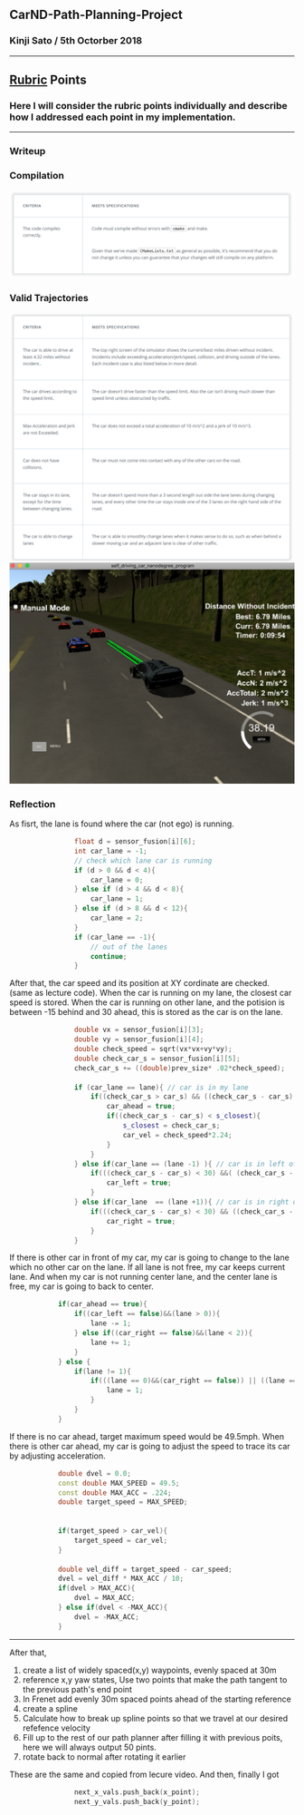 ## CarND-Path-Planning-Project
### Kinji Sato / 5th Octorber 2018

---

[//]: # (Image References)
[image1]: ./results/Rubric01.png
[image2]: ./results/Rubric02.png
[image3]: ./results/results01.png

[video1]: ./project_video.mp4

## [Rubric](https://review.udacity.com/#!/rubrics/1020/view) Points
### Here I will consider the rubric points individually and describe how I addressed each point in my implementation.  

---
### Writeup

### Compilation

![alt text][image1]

### Valid Trajectories

![alt text][image2]
![alt text][image3]


### Reflection

As fisrt, the lane is found where the car (not ego) is running.

```C++
                float d = sensor_fusion[i][6];
                int car_lane = -1;
                // check which lane car is running
                if (d > 0 && d < 4){
                    car_lane = 0;
                } else if (d > 4 && d < 8){
                    car_lane = 1;
                } else if (d > 8 && d < 12){
                    car_lane = 2;
                }
                if (car_lane == -1){
                    // out of the lanes
                    continue;
                }
```

After that, the car speed and its position at XY cordinate are checked. (same as lecture code).
When the car is running on my lane, the closest car speed is stored.
When the car is running on other lane, and the potision is between -15 behind and 30 ahead, this is stored as the car is on the lane.

```C++
                double vx = sensor_fusion[i][3];
                double vy = sensor_fusion[i][4];
                double check_speed = sqrt(vx*vx+vy*vy);
                double check_car_s = sensor_fusion[i][5];
                check_car_s += ((double)prev_size* .02*check_speed);
                
                if (car_lane == lane){ // car is in my lane
                    if((check_car_s > car_s) && ((check_car_s - car_s) < 30)){
                        car_ahead = true;
                        if((check_car_s - car_s) < s_closest){
                            s_closest = check_car_s;
                            car_vel = check_speed*2.24;
                        }
                    }
                } else if(car_lane == (lane -1) ){ // car is in left of my lane
                    if(((check_car_s - car_s) < 30) &&( (check_car_s - car_s) > -15)){
                        car_left = true;
                    }
                } else if(car_lane  == (lane +1)){ // car is in right of my lane
                    if(((check_car_s - car_s) < 30) && ((check_car_s - car_s) > -15)) {
                        car_right = true;
                    }
                }

```

If there is other car in front of my car, my car is going to change to the lane which no other car on the lane. If all lane is not free, my car keeps current lane. 
And when my car is not running center lane, and the center lane is free, my car is going to back to center.


```C++
            if(car_ahead == true){
                if((car_left == false)&&(lane > 0)){
                    lane -= 1;
                } else if((car_right == false)&&(lane < 2)){
                    lane += 1;
                }
            } else {
                if(lane != 1){
                    if(((lane == 0)&&(car_right == false)) || ((lane == 2)&&(car_left == false))){
                        lane = 1;
                    }
                }
            }
```

If there is no car ahead, target maximum speed would be 49.5mph. When there is other car ahead, my car is going to adjust the speed to trace its car by adjusting acceleration.


```C++
            double dvel = 0.0;
            const double MAX_SPEED = 49.5;
            const double MAX_ACC = .224;
            double target_speed = MAX_SPEED;
            
            
            if(target_speed > car_vel){
                target_speed = car_vel;
            }
            
            double vel_diff = target_speed - car_speed;
            dvel = vel_diff * MAX_ACC / 10;
            if(dvel > MAX_ACC){
                dvel = MAX_ACC;
            } else if(dvel < -MAX_ACC){
                dvel = -MAX_ACC;
            }
```
---
After that, 
1. create a list of widely spaced(x,y) waypoints, evenly spaced at 30m
2. reference x,y yaw states, 
   Use two points that make the path tangent to the previous path's end point
3. In Frenet add evenly 30m spaced points ahead of the starting reference
4. create a spline
5. Calculate how to break up spline points so that we travel at our desired refefence velocity
6. Fill up to the rest of our path planner after filling it with previous poits, here we will always output 50 pints.
7. rotate back to normal after rotating it earlier

These are the same and copied from lecure video.
And then, finally I got 
```C++
                next_x_vals.push_back(x_point);
                next_y_vals.push_back(y_point);
```
